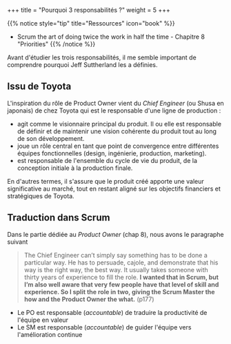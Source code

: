 +++
title = "Pourquoi 3 responsabilités ?"
weight = 5
+++

{{% notice style="tip" title="Ressources" icon="book" %}}
- Scrum the art of doing twice the work in half the time - Chapitre 8 "Priorities"
{{% /notice %}}

Avant d'étudier les trois responsabilités, il me semble important de comprendre pourquoi Jeff Suttherland les a définies.

## Issu de Toyota
L'inspiration du rôle de Product Owner vient du *Chief Engineer* (ou Shusa en japonais) de chez Toyota qui est le responsable d'une ligne de production :
- agit comme le visionnaire principal du produit. Il ou elle est responsable de définir et de maintenir une vision cohérente du produit tout au long de son développement.
- joue un rôle central en tant que point de convergence entre différentes équipes fonctionnelles (design, ingénierie, production, marketing).
- est responsable de l'ensemble du cycle de vie du produit, de la conception initiale à la production finale.

En d'autres termes, il s'assure que le produit créé apporte une valeur significative au marché, tout en restant aligné sur les objectifs financiers et stratégiques de Toyota.

## Traduction dans Scrum
Dans le partie dédiée au *Product Owner* (chap 8), nous avons le paragraphe suivant

> The Chief Engineer can’t simply say something has to be done a particular way. He has to persuade, cajole, and demonstrate that his way is the right way, the best way. It usually takes someone with thirty years of experience to fill the role. **I wanted that in Scrum, but I’m also well aware that very few people have that level of skill and experience. So I split the role in two, giving the Scrum Master the how and the Product Owner the what.** (p177)

- Le PO est responsable (*accountable*) de traduire la productivité de l'équipe en valeur
- Le SM est responsable (*accountable*) de guider l'équipe vers l'amélioration continue